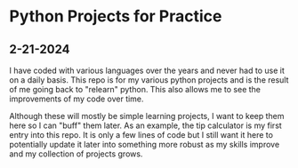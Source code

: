# Python Projects for Practice

## 2-21-2024

I have coded with various languages over the years and never had to use it on a daily basis. This repo is for my various python projects and is the result of me going back to "relearn" python. This also allows me to see the improvements of my code over time.

Although these will mostly be simple learning projects, I want to keep them here so I can "buff" them later. As an example, the tip calculator is my first entry into this repo. It is only a few lines of code but I still want it here to potentially update it later into something more robust as my skills improve and my collection of projects grows.